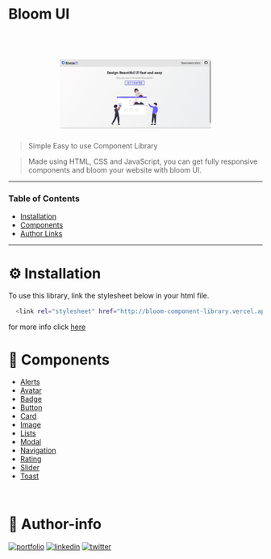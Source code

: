 # Bloom UI
<h1 align="center">
<br />
<a href="https://bloom-component-library.vercel.app/"><img src="./assets\BloomUI Homepage.jpg" alt="Bloom UI" width="300"></a>

<br/>
</h1>

> Simple Easy to use Component Library

> Made using HTML, CSS and JavaScript, you can get fully responsive components and bloom your website with bloom UI.
---


### Table of Contents

- [Installation](#Installation)
- [Components](#Components)
- [Author Links](#Author-info)

---

# **⚙ Installation**

To use this library, link the stylesheet below in your html file.

```bash
  <link rel="stylesheet" href="http://bloom-component-library.vercel.app/components\component.css"> 
```

for more info click <a href="https://bloom-component-library.vercel.app/components/main.html">here</a>

# **🧩 Components**

- [Alerts](https://bloom-component-library.vercel.app/components/alert/alert.html)
- [Avatar](https://bloom-component-library.vercel.app/components/avatar/avatar.html)
- [Badge](https://bloom-component-library.vercel.app/components/badge/badge.html)
- [Button](https://bloom-component-library.vercel.app/components/button/button.html)
- [Card](https://bloom-component-library.vercel.app/components/card/card.html)
- [Image](https://bloom-component-library.vercel.app/components/image/image.html)
- [Lists](https://bloom-component-library.vercel.app/components/list/list.html)
- [Modal](https://bloom-component-library.vercel.app/components/Modal/modal.html)
- [Navigation](https://bloom-component-library.vercel.app/components/navigation/navigation.html)
- [Rating](https://bloom-component-library.vercel.app/components/rating/rating.html)
- [Slider](https://bloom-component-library.vercel.app/components/slider/slider.html)
- [Toast](https://bloom-component-library.vercel.app/components/toast/toast.html)
<br />


# 🔗 Author-info
[![portfolio](https://img.shields.io/badge/my_portfolio-000?style=for-the-badge&logo=ko-fi&logoColor=white)](https://shrista-site.netlify.app/)
[![linkedin](https://img.shields.io/badge/linkedin-0A66C2?style=for-the-badge&logo=linkedin&logoColor=white)](https://www.linkedin.com/in/shrista-baruah/)
[![twitter](https://img.shields.io/badge/twitter-1DA1F2?style=for-the-badge&logo=twitter&logoColor=white)](https://twitter.com/ShristaBaruah)